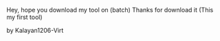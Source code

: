 Hey, hope you download my tool on (batch) Thanks for download it 
(This my first tool)

by Kalayan1206-Virt
